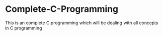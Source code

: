 # Complete-C-Programming
This is an complete C programming which will be dealing with all concepts in C programming
